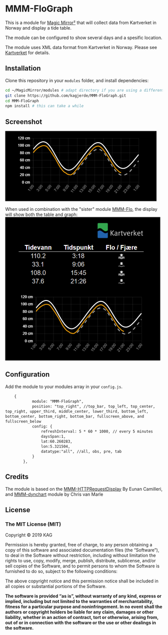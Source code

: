 # MMM-FloGraph

This is a module for [Magic Mirror²](https://github.com/MichMich/MagicMirror) that will collect data from Kartverket in Norway and display a tide table.

The module can be configured to show several days and a spesific location.

The module uses XML data format from Kartverket in Norway.
Please see [Kartverket](http://api.sehavniva.no/tideapi_no.html) for details.

## Installation

Clone this repository in your `modules` folder, and install dependencies:
```bash
cd ~/MagicMirror/modules # adapt directory if you are using a different one
git clone https://github.com/kagjerde/MMM-FloGraph.git
cd MMM-FloGraph
npm install # this can take a while
```
## Screenshot

![Layout 1](Screenshot.png)

When used in combination with the "sister" module [MMM-Flo](https://github.com/kagjerde/MMM-Flo), the display will show both the table and graph:
![Layout 1](Screenshot2.png)

## Configuration

Add the module to your modules array in your `config.js`.
```
	{
			module: "MMM-FloGraph",
			position: "top_right", //top_bar, top_left, top_center, top_right, upper_third, middle_center, lower_third, bottom_left, bottom_center, bottom_right, bottom_bar, fullscreen_above, and fullscreen_below
			config: {
				refreshInterval: 5 * 60 * 1000, // every 5 minutes
				daysSpan:1,
				lat:60.260283,
				lon:5.321504,
				datatype:"all", //all, obs, pre, tab
			}
        }, 
```

## Credits

The module is based on the [MMM-HTTPRequestDisplay](https://github.com/Eunanibus/MMM-HTTPRequestDisplay) By Eunan Camilleri, and [MMM-dynchart](https://github.com/qistoph/MMM-dynchart)
module by Chris van Marle

## License

### The MIT License (MIT)

Copyright © 2019 KAG

Permission is hereby granted, free of charge, to any person
obtaining a copy of this software and associated documentation
files (the “Software”), to deal in the Software without
restriction, including without limitation the rights to use,
copy, modify, merge, publish, distribute, sublicense, and/or sell
copies of the Software, and to permit persons to whom the
Software is furnished to do so, subject to the following
conditions:

The above copyright notice and this permission notice shall be
included in all copies or substantial portions of the Software.

**The software is provided “as is”, without warranty of any kind, express or implied, including but not limited to the warranties of merchantability, fitness for a particular purpose and noninfringement. In no event shall the authors or copyright holders be liable for any claim, damages or other liability, whether in an action of contract, tort or otherwise, arising from, out of or in connection with the software or the use or other dealings in the software.**


